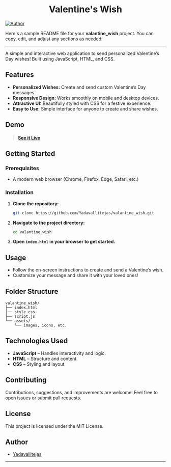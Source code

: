 <h1 align="center">
    Valentine's Wish
</h1>

[![Author](https://img.shields.io/badge/author-Y.tejas-green)](https://github.com/Yadavallitejas)




Here's a sample README file for your **valantine_wish** project. You can copy, edit, and adjust any sections as needed:

---

A simple and interactive web application to send personalized Valentine’s Day wishes! Built using JavaScript, HTML, and CSS.

## Features

- **Personalized Wishes:** Create and send custom Valentine’s Day messages.
- **Responsive Design:** Works smoothly on mobile and desktop devices.
- **Attractive UI:** Beautifully styled with CSS for a festive experience.
- **Easy to Use:** Simple interface for anyone to create and share wishes.

## Demo

> #### [See it Live](https://yadavallitejas.github.io/valantine_wish/)


## Getting Started

### Prerequisites

- A modern web browser (Chrome, Firefox, Edge, Safari, etc.)

### Installation

1. **Clone the repository:**
   ```bash
   git clone https://github.com/Yadavallitejas/valantine_wish.git
   ```
2. **Navigate to the project directory:**
   ```bash
   cd valantine_wish
   ```
3. **Open `index.html` in your browser to get started.**

## Usage

- Follow the on-screen instructions to create and send a Valentine’s wish.
- Customize your message and share it with your loved ones!

## Folder Structure

```
valantine_wish/
├── index.html
├── style.css
├── script.js
└── assets/
    └── images, icons, etc.
```

## Technologies Used

- **JavaScript** – Handles interactivity and logic.
- **HTML** – Structure and content.
- **CSS** – Styling and layout.

## Contributing

Contributions, suggestions, and improvements are welcome! Feel free to open issues or submit pull requests.

## License

This project is licensed under the MIT License.

## Author

- [Yadavallitejas](https://github.com/Yadavallitejas)

---


